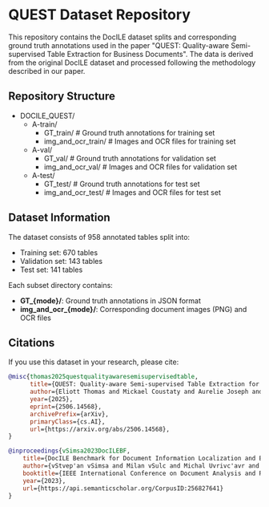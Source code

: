 # QUEST Dataset Repository  

This repository contains the DocILE dataset splits and corresponding ground truth annotations used in the paper "QUEST: Quality-aware Semi-supervised Table Extraction for Business Documents". The data is derived from the original DocILE dataset and processed following the methodology described in our paper.  

## Repository Structure  

- DOCILE_QUEST/  
    - A-train/  
        - GT_train/ # Ground truth annotations for training set  
        - img_and_ocr_train/ # Images and OCR files for training set  
    - A-val/  
        - GT_val/ # Ground truth annotations for validation set  
        - img_and_ocr_val/ # Images and OCR files for validation set  
    - A-test/  
        - GT_test/ # Ground truth annotations for test set  
        - img_and_ocr_test/ # Images and OCR files for test set  

## Dataset Information  

The dataset consists of 958 annotated tables split into:  
- Training set: 670 tables  
- Validation set: 143 tables  
- Test set: 141 tables  

Each subset directory contains:  
- **GT_{mode}/**: Ground truth annotations in JSON format  
- **img_and_ocr_{mode}/**: Corresponding document images (PNG) and OCR files  

## Citations  

If you use this dataset in your research, please cite:  

```bibtex  
@misc{thomas2025questqualityawaresemisupervisedtable,
      title={QUEST: Quality-aware Semi-supervised Table Extraction for Business Documents}, 
      author={Eliott Thomas and Mickael Coustaty and Aurelie Joseph and Gaspar Deloin and Elodie Carel and Vincent Poulain D'Andecy and Jean-Marc Ogier},
      year={2025},
      eprint={2506.14568},
      archivePrefix={arXiv},
      primaryClass={cs.AI},
      url={https://arxiv.org/abs/2506.14568}, 
}

@inproceedings{vSimsa2023DocILEBF,  
    title={DocILE Benchmark for Document Information Localization and Extraction},  
    author={vStvep'an vSimsa and Milan vSulc and Michal Uvrivc'avr and Yash J. Patel and Ahmed Hamdi and Matvej Koci'an and Maty'avs Skalick'y and Jivr'i Matas and Antoine Doucet and Micka{\"e}l Coustaty and Dimosthenis Karatzas},  
    booktitle={IEEE International Conference on Document Analysis and Recognition},  
    year={2023},  
    url={https://api.semanticscholar.org/CorpusID:256827641}  
}
